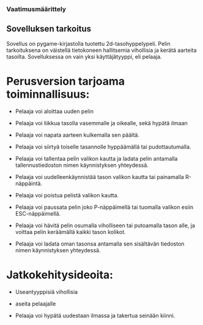 
### Vaatimusmäärittely

## Sovelluksen tarkoitus

Sovellus on pygame-kirjastolla tuotettu 2d-tasohyppelypeli. Pelin tarkoituksena on väistellä tietokoneen hallitsemia vihollisia ja kerätä aarteita tasoilta. 
Sovelluksessa on vain yksi käyttäjätyyppi, eli pelaaja.



# Perusversion tarjoama toiminnallisuus:

* Pelaaja voi aloittaa uuden pelin

* Pelaaja voi liikkua tasolla vasemmalle ja oikealle, sekä hypätä ilmaan

* Pelaaja voi napata aarteen kulkemalla sen päältä.

* Pelaaja voi siirtyä toiselle tasannolle hyppäämällä tai pudottautumalla.

* Pelaaja voi tallentaa pelin valikon kautta ja ladata pelin antamalla tallennustiedoston nimen käynnistyksen yhteydessä.

* Pelaaja voi uudelleenkäynnistää tason valikon kautta tai painamalla R-näppäintä.

* Pelaaja voi poistua pelistä valikon kautta.

* Pelaaja voi paussata pelin joko P-näppäimellä tai tuomalla valikon esiin ESC-näppäimellä.

* Pelaaja voi hävitä pelin osumalla viholliseen tai putoamalla tason alle, ja voittaa pelin keräämällä kaikki tason kolikot.

* Pelaaja voi ladata oman tasonsa antamalla sen sisältävän tiedoston nimen käynnistyksen yhteydessä.

# Jatkokehitysideoita:

* Useantyyppisiä vihollisia

* aseita pelaajalle

* Pelaaja voi hypätä uudestaan ilmassa ja takertua seinään kiinni.




